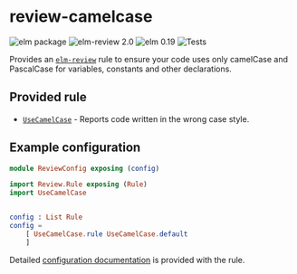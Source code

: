 # review-camelcase

![elm package](https://img.shields.io/elm-package/v/sparksp/elm-review-camelcase)
![elm-review 2.0](https://img.shields.io/badge/elm--review-2.0-%231293D8)
![elm 0.19](https://img.shields.io/badge/elm-0.19-%231293D8)
![Tests](https://github.com/sparksp/elm-review-camelcase/workflows/Tests/badge.svg)

Provides an [`elm-review`](https://package.elm-lang.org/packages/jfmengels/elm-review/latest/) rule to ensure your code uses only camelCase and PascalCase for variables, constants and other declarations.

## Provided rule

- [`UseCamelCase`](https://package.elm-lang.org/packages/sparksp/elm-review-camelcase/1.0.2/UseCamelCase) - Reports code written in the wrong case style.

## Example configuration

```elm
module ReviewConfig exposing (config)

import Review.Rule exposing (Rule)
import UseCamelCase


config : List Rule
config =
    [ UseCamelCase.rule UseCamelCase.default
    ]
```

Detailed [configuration documentation](https://package.elm-lang.org/packages/sparksp/elm-review-camelcase/1.0.2/UseCamelCase#configuration) is provided with the rule.

